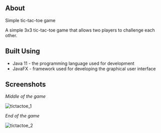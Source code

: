 ## About 

Simple tic-tac-toe game 

A simple 3x3 tic-tac-toe game that allows two players to challenge each other.

## Built Using 

- Java 11 - the programming language used for development
- JavaFX - framework used for developing the graphical user interface


## Screenshots

*Middle of the game*

![tictactoe_1](https://user-images.githubusercontent.com/38219202/153091389-95d812d0-eee5-4422-ab28-0e6aa934aaca.png)

*End of the game*

![tictactoe_2](https://user-images.githubusercontent.com/38219202/153091422-1c79b451-1b53-41ac-8fe9-3efac50316b0.png)

